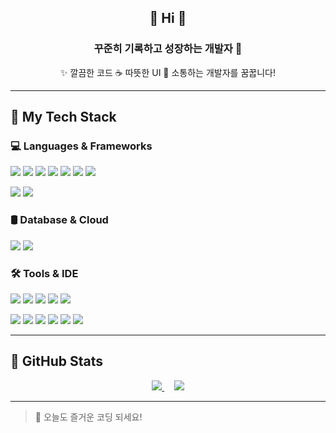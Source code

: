 

<h2 align="center">👋 Hi 👋</h2>
<h3 align="center">꾸준히 기록하고 성장하는 개발자 🧶</h3>

<p align="center">
  ✨ 깔끔한 코드  
  ☕ 따뜻한 UI  
  💬 소통하는 개발자를 꿈꿉니다!
</p>

---

## 🧰 My Tech Stack

### 💻 Languages & Frameworks
<p>
  <img src="https://img.shields.io/badge/Java-%23ED8B00.svg?style=for-the-badge&logo=openjdk&logoColor=white"/>
  <img src="https://img.shields.io/badge/C%23-239120.svg?style=for-the-badge&logo=c-sharp&logoColor=white"/>
  <img src="https://img.shields.io/badge/JavaScript-F7DF1E?style=for-the-badge&logo=javascript&logoColor=black"/>
  <img src="https://img.shields.io/badge/jQuery-0769AD?style=for-the-badge&logo=jquery&logoColor=white"/>
  <img src="https://img.shields.io/badge/Spring-6DB33F?style=for-the-badge&logo=spring&logoColor=white"/>
  <img src="https://img.shields.io/badge/SpringBoot-6DB33F?style=for-the-badge&logo=springboot&logoColor=white"/>
  <img src="https://img.shields.io/badge/MyBatis-%230071C5.svg?style=for-the-badge&logo=apache&logoColor=white"/>
</p>
<p>
  <img src="https://img.shields.io/badge/HTML5-E34F26?style=for-the-badge&logo=html5&logoColor=white"/>
  <img src="https://img.shields.io/badge/CSS3-1572B6?style=for-the-badge&logo=css3&logoColor=white"/>
</p>

### 🛢️ Database & Cloud
<p>
  <img src="https://img.shields.io/badge/Oracle-F80000?style=for-the-badge&logo=oracle&logoColor=white"/>
  <img src="https://img.shields.io/badge/Amazon%20S3-569A31?style=for-the-badge&logo=amazonaws&logoColor=white"/>
</p>

### 🛠 Tools & IDE
<p>
  <img src="https://img.shields.io/badge/GitHub-181717?style=for-the-badge&logo=github&logoColor=white"/>
  <img src="https://img.shields.io/badge/SourceTree-0052CC?style=for-the-badge&logo=sourcetree&logoColor=white"/>
  <img src="https://img.shields.io/badge/Notion-000000?style=for-the-badge&logo=notion&logoColor=white"/>
  <img src="https://img.shields.io/badge/Figma-F24E1E?style=for-the-badge&logo=figma&logoColor=white"/>
  <img src="https://img.shields.io/badge/ERDCloud-4169E1?style=for-the-badge&logo=cloud&logoColor=white"/>
</p>
<p>
  <img src="https://img.shields.io/badge/IntelliJ%20IDEA-000000.svg?style=for-the-badge&logo=intellijidea&logoColor=white"/>
  <img src="https://img.shields.io/badge/SQL%20Developer-007396?style=for-the-badge&logo=oracle&logoColor=white"/>
  <img src="https://img.shields.io/badge/Visual%20Studio-5C2D91?style=for-the-badge&logo=visualstudio&logoColor=white"/>
  <img src="https://img.shields.io/badge/VS%20Code-007ACC?style=for-the-badge&logo=visualstudiocode&logoColor=white"/>
  <img src="https://img.shields.io/badge/Postman-FF6C37?style=for-the-badge&logo=postman&logoColor=white"/>
  <img src="https://img.shields.io/badge/Tomcat-F8DC75?style=for-the-badge&logo=apachetomcat&logoColor=black"/>
</p>

---

## 🌟 GitHub Stats

<p align="center">
  <a href="https://github.com/anuraghazra/github-readme-stats">
    <img src="https://github-readme-stats.vercel.app/api?username=yoonhyeyeon&show_icons=true&theme=tokyonight" />
  </a>
  &nbsp;&nbsp;&nbsp;
  <a href="https://github.com/anuraghazra/github-readme-stats">
    <img src="https://github-readme-stats.vercel.app/api/top-langs/?username=yoonhyeyeon&layout=compact&theme=tokyonight" />
  </a>
</p>

---

> 💖 오늘도 즐거운 코딩 되세요!  
